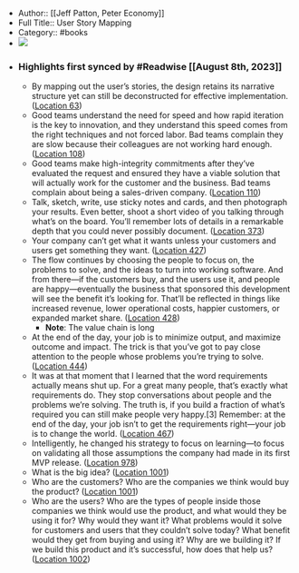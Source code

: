 - Author:: [[Jeff Patton, Peter Economy]]
- Full Title:: User Story Mapping
- Category:: #books
- ![](https://images-na.ssl-images-amazon.com/images/I/51QKN9jHjzL._SL200_.jpg)
- ### Highlights first synced by #Readwise [[August 8th, 2023]]
    - By mapping out the user’s stories, the design retains its narrative structure yet can still be deconstructed for effective implementation. ([Location 63](https://readwise.io/to_kindle?action=open&asin=B00NF07FHS&location=63))
    - Good teams understand the need for speed and how rapid iteration is the key to innovation, and they understand this speed comes from the right techniques and not forced labor. Bad teams complain they are slow because their colleagues are not working hard enough. ([Location 108](https://readwise.io/to_kindle?action=open&asin=B00NF07FHS&location=108))
    - Good teams make high-integrity commitments after they’ve evaluated the request and ensured they have a viable solution that will actually work for the customer and the business. Bad teams complain about being a sales-driven company. ([Location 110](https://readwise.io/to_kindle?action=open&asin=B00NF07FHS&location=110))
    - Talk, sketch, write, use sticky notes and cards, and then photograph your results. Even better, shoot a short video of you talking through what’s on the board. You’ll remember lots of details in a remarkable depth that you could never possibly document. ([Location 373](https://readwise.io/to_kindle?action=open&asin=B00NF07FHS&location=373))
    - Your company can’t get what it wants unless your customers and users get something they want. ([Location 427](https://readwise.io/to_kindle?action=open&asin=B00NF07FHS&location=427))
    - The flow continues by choosing the people to focus on, the problems to solve, and the ideas to turn into working software. And from there—if the customers buy, and the users use it, and people are happy—eventually the business that sponsored this development will see the benefit it’s looking for. That’ll be reflected in things like increased revenue, lower operational costs, happier customers, or expanded market share. ([Location 428](https://readwise.io/to_kindle?action=open&asin=B00NF07FHS&location=428))
        - **Note**: The value chain is long
    - At the end of the day, your job is to minimize output, and maximize outcome and impact. The trick is that you’ve got to pay close attention to the people whose problems you’re trying to solve. ([Location 444](https://readwise.io/to_kindle?action=open&asin=B00NF07FHS&location=444))
    - It was at that moment that I learned that the word requirements actually means shut up. For a great many people, that’s exactly what requirements do. They stop conversations about people and the problems we’re solving. The truth is, if you build a fraction of what’s required you can still make people very happy.[3] Remember: at the end of the day, your job isn’t to get the requirements right—your job is to change the world. ([Location 467](https://readwise.io/to_kindle?action=open&asin=B00NF07FHS&location=467))
    - Intelligently, he changed his strategy to focus on learning—to focus on validating all those assumptions the company had made in its first MVP release. ([Location 978](https://readwise.io/to_kindle?action=open&asin=B00NF07FHS&location=978))
    - What is the big idea? ([Location 1001](https://readwise.io/to_kindle?action=open&asin=B00NF07FHS&location=1001))
    - Who are the customers? Who are the companies we think would buy the product? ([Location 1001](https://readwise.io/to_kindle?action=open&asin=B00NF07FHS&location=1001))
    - Who are the users? Who are the types of people inside those companies we think would use the product, and what would they be using it for? Why would they want it? What problems would it solve for customers and users that they couldn’t solve today? What benefit would they get from buying and using it? Why are we building it? If we build this product and it’s successful, how does that help us? ([Location 1002](https://readwise.io/to_kindle?action=open&asin=B00NF07FHS&location=1002))
